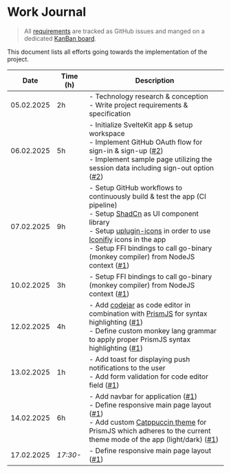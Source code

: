 # Work Journal

> All [requirements](./requirements.md) are tracked as GitHub issues and manged on a dedicated [KanBan board](https://github.com/users/ruegerj/projects/1).

This document lists all efforts going towards the implementation of the project.

| Date       | Time (h) | Description                                                                                                                                                                                                                                                                                                                                                                                         |
| ---------- | -------- | --------------------------------------------------------------------------------------------------------------------------------------------------------------------------------------------------------------------------------------------------------------------------------------------------------------------------------------------------------------------------------------------------- |
| 05.02.2025 | 2h       | - Technology research & conception <br/> - Write project requirements & specification                                                                                                                                                                                                                                                                                                               |
| 06.02.2025 | 5h       | - Initialize SvelteKit app & setup workspace <br/> - Implement GitHub OAuth flow for sign-in & sign-up ([#2][i2]) <br/> - Implement sample page utilizing the session data including sign-out option ([#2][i2])                                                                                                                                                                                     |
| 07.02.2025 | 9h       | - Setup GitHub workflows to continuously build & test the app (CI pipeline) <br/> - Setup [ShadCn](https://shadcn-svelte.com/) as UI component library <br/> - Setup [uplugin-icons](https://github.com/unplugin/unplugin-icons) in order to use [Iconifiy](https://iconify.design/) icons in the app <br/> - Setup FFI bindings to call go-binary (monkey compiler) from NodeJS context ([#1][i1]) |
| 10.02.2025 | 3h       | - Setup FFI bindings to call go-binary (monkey compiler) from NodeJS context ([#1](i1))                                                                                                                                                                                                                                                                                                             |
| 12.02.2025 | 4h       | - Add [codejar](https://medv.io/codejar/) as code editor in combination with [PrismJS](https://prismjs.com/) for syntax highlighting ([#1][i1]) <br/> - Define custom monkey lang grammar to apply proper PrismJS syntax highlighting ([#1][i1])                                                                                                                                                    |
| 13.02.2025 | 1h       | - Add toast for displaying push notifications to the user <br/> - Add form validation for code editor field ([#1][i1])                                                                                                                                                                                                                                                                              |
| 14.02.2025 | 6h       | - Add navbar for application ([#1][i1]) <br/> - Define responsive main page layout ([#1][i1]) <br/> - Add custom [Catppuccin theme](https://github.com/catppuccin/prismjs) for PrismJS which adheres to the current theme mode of the app (light/dark) ([#1][i1])                                                                                                                                   |
| 17.02.2025 | _17:30-_ | - Define responsive main page layout ([#1][i1])                                                                                                                                                                                                                                                                                                                                                     |

[i1]: https://github.com/ruegerj/monkey-playground/issues/1
[i2]: https://github.com/ruegerj/monkey-playground/issues/2
